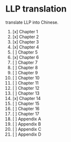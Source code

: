# LLP translation

translate LLP into Chinese.

1. [x] Chapter 1
2. [x] Chapter 2
3. [x] Chapter 3
4. [x] Chapter 4
5. [ ] Chapter 5
6. [x] Chapter 6
7. [ ] Chapter 7
8. [ ] Chapter 8
9. [ ] Chapter 9
10. [ ] Chapter 10
11. [ ] Chapter 11
12. [ ] Chapter 12
13. [ ] Chapter 13
14. [x] Chapter 14
15. [ ] Chapter 15
16. [ ] Chapter 16
17. [ ] Chapter 17
18. [ ] Appendix A
19. [ ] Appendix B
20. [ ] Appendix C
21. [ ] Appendix D


